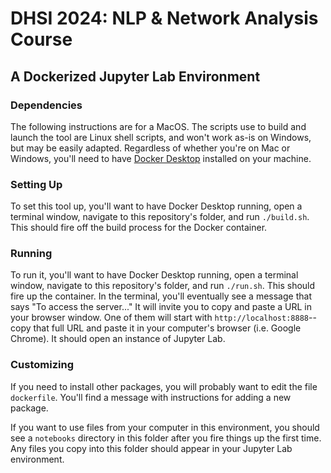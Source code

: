 # DHSI 2024: NLP & Network Analysis Course
## A Dockerized Jupyter Lab Environment

### Dependencies
The following instructions are for a MacOS. The scripts use to build and launch the tool are Linux shell scripts, and won't work as-is on Windows, but may be easily adapted. Regardless of whether you're on Mac or Windows, you'll need to have [Docker Desktop](https://www.docker.com/products/docker-desktop/) installed on your machine.

### Setting Up
To set this tool up, you'll want to have Docker Desktop running, open a terminal window, navigate to this repository's folder, and run `./build.sh`. This should fire off the build process for the Docker container.

### Running
To run it, you'll want to have Docker Desktop running, open a terminal window, navigate to this repository's folder, and run `./run.sh`. This should fire up the container. In the terminal, you'll eventually see a message that says "To access the server..." It will invite you to copy and paste a URL in your browser window. One of them will start with `http://localhost:8888`--copy that full URL and paste it in your computer's browser (i.e. Google Chrome). It should open an instance of Jupyter Lab.

### Customizing
If you need to install other packages, you will probably want to edit the file `dockerfile`. You'll find a message with instructions for adding a new package.

If you want to use files from your computer in this environment, you should see a `notebooks` directory in this folder after you fire things up the first time. Any files you copy into this folder should appear in your Jupyter Lab environment.